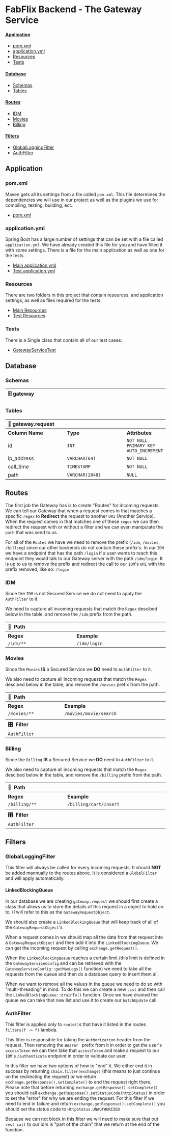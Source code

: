 # FabFlix Backend - The Gateway Service

#### [Application](#application)

- [pom.xml](#pomxml)
- [application.yml](#applicationyml)
- [Resources](#resources)
- [Tests](#tests)

#### [Database](#database)

- [Schemas](#schemas)
- [Tables](#tables)

#### [Routes](#routes)

- [IDM](#idm)
- [Movies](#movies)
- [Billing](#billing)

#### [Filters](#filters)

- [GlobalLoggingFilter](#globalloggingfilter)
- [AuthFilter](#authfilter)

## Application

### pom.xml

Maven gets all its settings from a file called `pom.xml`. This file determines the dependencies we
will use in our project as well as the plugins we use for compiling, testing, building, ect..

- [pom.xml](pom.xml)

### application.yml

Spring Boot has a large number of settings that can be set with a file called `application.yml`. We
have already created this file for you and have filled it with some settings. There is a file for
the main application as well as one for the tests.

- [Main application.yml](src/main/resources/application.yml)
- [Test application.yml](src/test/resources/application.yml)

### Resources

There are two folders in this project that contain resources, and application settings, as well as
files required for the tests.

- [Main Resources](src/main/resources)
- [Test Resources](src/test/resources)

### Tests

There is a Single class that contain all of our test cases:

- [GatewayServiceTest](src/test/java/com/github/klefstad_teaching/cs122b/gateway/GatewayServiceTest.java)

## Database

### Schemas

<table>
  <thead>
    <tr>
      <th align="left" width="1100">🗄 gateway</th>
    </tr>
  </thead>
</table>

### Tables

<table>
  <tbody>
    <tr>
      <th colspan="3" align="left" width="1100">💾 gateway.request</th>
    </tr>
    <tr></tr>
    <tr>
      <th align="left" width="175">Column Name</th>
      <th align="left" width="175">Type</th>
      <th align="left">Attributes</th>
    </tr>
    <tr>
      <td>id</td>
      <td><code>INT</code></td>
      <td><code>NOT NULL</code> <code>PRIMARY KEY</code> <code>AUTO_INCREMENT</code></td>
    </tr>
    <tr></tr>
    <tr>
      <td>ip_address</td>
      <td><code>VARCHAR(64)</code></td>
      <td><code>NOT NULL</code></td>
    </tr>
    <tr></tr>
    <tr>
      <td>call_time</td>
      <td><code>TIMESTAMP</code></td>
      <td><code>NOT NULL</code></td>
    </tr>
    <tr></tr>
    <tr>
      <td>path</td>
      <td><code>VARCHAR(2048)</code></td>
      <td><code>NULL</code></td>
    </tr>
  </tbody>
</table>

## Routes

The first job the Gateway has is to create "Routes" for incoming requests. We can tell our Gateway that when a request comes in that matches a specific `regex` to **Redirect** the request to another `URI` (Another Service). When the request comes in that matches one of these `regex` we can then redirect the request with or without a filter and we can even manipulate the `path` that was send to us.

For all of the `Routes` we have we need to remove the prefix (`/idm`, `/movies`, `/billing`) since our other backends do not contain these prefix's. In our `IDM` we have a endpoint that has the path `/login` if a user wants to reach this endpoint they would talk to our Gateway server with the path `/idm/login`. It is up to us to *remove* the prefix and redirect the call to our `IDM`'s `URI` with the prefix removed, like so: `/login`

### IDM

Since the `IDM` is not Secured Service we do not need to apply the `AuthFilter` to it.

We need to capture all incoming requests that match the `Regex` descibed below in the table, and remove the `/idm` prefix from the path.

<table>
  <tbody >
    <tr>
      <th colspan="3" align="left" width="1100">🧳&nbsp;&nbsp;Path</th>
    </tr>
    <tr></tr>
    <tr>
      <th align="left">Regex</th>
      <th colspan="2" align="left">Example</th>
    </tr>
    <tr>
      <td align="left"><code>/idm/**</code></td>
      <td colspan="2" align="left"><code>/idm/login</code></td>
    </tr>
  </tbody>
</table>

### Movies

Since the `Movies` **IS** a Secured Service we **DO** need to `AuthFilter` to it. 

We also need to capture all incoming requests that match the `Regex` descibed below in the table, and remove the `/movies` prefix from the path.

<table>
  <tbody >
    <tr>
      <th colspan="3" align="left" width="1100">🧳&nbsp;&nbsp;Path</th>
    </tr>
    <tr></tr>
    <tr>
      <th align="left">Regex</th>
      <th colspan="2" align="left">Example</th>
    </tr>
    <tr>
      <td align="left"><code>/movies/**</code></td>
      <td colspan="2" align="left"><code>/movies/movie/search</code></td>
    </tr>
    <tr><td colspan="3" ></td></tr>
    <tr></tr>
    <tr>
      <th colspan="3" align="left" width="1100">🎛️&nbsp;&nbsp;Filter</th>
    </tr>
    <tr>
      <td colspan="3" align="left"><code>AuthFilter</code></td>
    </tr>
  </tbody>
</table>

### Billing

Since the `Billing` **IS** a Secured Service we **DO** need to `AuthFilter` to it. 

We also need to capture all incoming requests that match the `Regex` descibed below in the table, and remove the `/billing` prefix from the path.

<table>
  <tbody >
    <tr>
      <th colspan="3" align="left" width="1100">🧳&nbsp;&nbsp;Path</th>
    </tr>
    <tr></tr>
    <tr>
      <th align="left">Regex</th>
      <th colspan="2" align="left">Example</th>
    </tr>
    <tr>
      <td align="left"><code>/billing/**</code></td>
      <td colspan="2" align="left"><code>/billing/cart/insert</code></td>
    </tr>
    <tr><td colspan="3" ></td></tr>
    <tr></tr>
    <tr>
      <th colspan="3" align="left" width="1100">🎛️&nbsp;&nbsp;Filter</th>
    </tr>
    <tr>
      <td colspan="3" align="left"><code>AuthFilter</code></td>
    </tr>
  </tbody>
</table>

## Filters

### GlobalLoggingFilter

This filter will always be called for every incoming requests. It should **NOT** be added mannually to the routes above. It is considered a `GlobalFilter` and will apply automatically. 

#### LinkedBlockingQueue
In our database we are creating `gateway.request` we should first create a class that allows us to store the details of this request in a object to hold on to. (I will refer to this as the `GatewayRequestObject`.

We should also create a `LinkedBlockingQueue` that will keep track of all of the `GatewayRequestObject`'s 

When a request comes in we should map all the data from that request into a `GatewayRequestObject` and then add it into the `LinkedBlockingQueue`. We can get the incoming request by calling `exchange.getRequest()`.

When the `LinkedBlockingQueue` reaches a certain limit (this limit is defined in the `GatewayServiceConfig` and can be retrieved with the `GatewayServiceConfig::getMaxLogs()` function) we need to take all the requests from the queue and then do a database query to insert them all.

When we want to remove all the values in the queue we need to do so with "multi-threading" in mind. To do this we can create a new `List` and then call the `LinkedBlockingQueue::drainTo()` function. Once we have drained the queue we can take that new list and use it to create our `batchUpdate` call.

### AuthFilter

This filter is applied only to `route()`s that have it listed in the routes `filters(f -> f)` lambda.

This filter is responsible for taking the `Authorization` header from the request. Then removing the `Bearer ` prefix from it in order to get the user's `accessToken` we can then take that `accessToken` and make a request to our `IDM`'s `/authenticate` endpoint in order to validate our user.

In this filter we have two options of how to "end" it. We either end it in success by returning `chain.filter(exchange)` (this means to just continue on the redirecting the request) or we return `exchange.getResponse().setComplete()` to end the request right there. Please note that before returning `exchange.getResponse().setComplete()` you should call `exchange.getResponse().setStatusCode(httpStatus)` in order to set the "error" for why we are ending the request. For this filter if we need to end in failure and return `exchange.getResponse().setComplete()` you should set the status code to `HttpStatus.UNAUTHORIZED`

Because we can not block in this filter we will need to make sure that out `rest call` to our idm is "part of the chain" that we return at the end of the function.